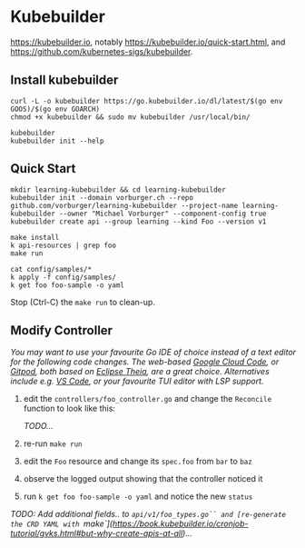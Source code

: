 # Kubebuilder

https://kubebuilder.io, notably https://kubebuilder.io/quick-start.html,
and https://github.com/kubernetes-sigs/kubebuilder.

## Install kubebuilder

    curl -L -o kubebuilder https://go.kubebuilder.io/dl/latest/$(go env GOOS)/$(go env GOARCH)
    chmod +x kubebuilder && sudo mv kubebuilder /usr/local/bin/

    kubebuilder
    kubebuilder init --help

## Quick Start

    mkdir learning-kubebuilder && cd learning-kubebuilder
    kubebuilder init --domain vorburger.ch --repo github.com/vorburger/learning-kubebuilder --project-name learning-kubebuilder --owner "Michael Vorburger" --component-config true
    kubebuilder create api --group learning --kind Foo --version v1

    make install
    k api-resources | grep foo
    make run

    cat config/samples/*
    k apply -f config/samples/
    k get foo foo-sample -o yaml

Stop (Ctrl-C) the `make run` to clean-up.

## Modify Controller

_You may want to use your favourite Go IDE of choice instead of a text editor for the following code changes.
The web-based [Google Cloud Code](https://cloud.google.com/code), or [Gitpod](https://www.gitpod.io), both
based on [Eclipse Theia](https://theia-ide.org), are a great choice. Alternatives include e.g.
[VS Code](https://code.visualstudio.com), or your favourite TUI editor with LSP support._

1. edit the `controllers/foo_controller.go` and change the `Reconcile` function to look like this:

   _TODO..._

1. re-run `make run`

1. edit the `Foo` resource and change its `spec.foo` from `bar` to `baz`

1. observe the logged output showing that the controller noticed it

1. run `k get foo foo-sample -o yaml` and notice the new `status`

_TODO: Add additional fields.. to `api/v1/foo_types.go`` and [re-generate the CRD YAML with `make`](https://book.kubebuilder.io/cronjob-tutorial/gvks.html#but-why-create-apis-at-all)..._
